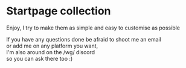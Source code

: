 # Startpage collection

Enjoy, I try to make them as simple and easy to customise as possible  

If you have any questions done be afraid to shoot me an email  
or add me on any platform you want,  
I'm also around on the /wg/ discord   
so you can ask there too :)